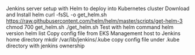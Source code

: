 Jenkins server setup with Helm to deploy into Kubernetes cluster
Download and Install helm
curl -fsSL -o get_helm.sh https://raw.githubusercontent.com/helm/helm/master/scripts/get-helm-3
chmod 700 get_helm.sh
./get_helm.sh
Test with helm command
helm version
helm list
Copy config file from EKS Management host to Jenkins home directory
mkdir /var/lib/jenkins/.kube
copy config file under .kube directory with jenkins ownership